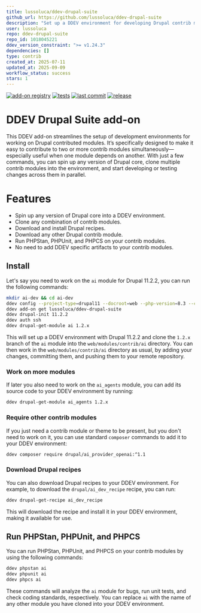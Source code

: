 ```yaml
---
title: lussoluca/ddev-drupal-suite
github_url: https://github.com/lussoluca/ddev-drupal-suite
description: "Set up a DDEV environment for developing Drupal contrib modules"
user: lussoluca
repo: ddev-drupal-suite
repo_id: 1018045221
ddev_version_constraint: ">= v1.24.3"
dependencies: []
type: contrib
created_at: 2025-07-11
updated_at: 2025-09-09
workflow_status: success
stars: 1
---
```


[![add-on registry](https://img.shields.io/badge/DDEV-Add--on_Registry-blue)](https://addons.ddev.com)
[![tests](https://github.com/lussoluca/ddev-drupal-suite/actions/workflows/tests.yml/badge.svg?branch=main)](https://github.com/lussoluca/ddev-drupal-suite/actions/workflows/tests.yml?query=branch%3Amain)
[![last commit](https://img.shields.io/github/last-commit/lussoluca/ddev-drupal-suite)](https://github.com/lussoluca/ddev-drupal-suite/commits)
[![release](https://img.shields.io/github/v/release/lussoluca/ddev-drupal-suite)](https://github.com/lussoluca/ddev-drupal-suite/releases/latest)

# DDEV Drupal Suite add-on

This DDEV add-on streamlines the setup of development environments for working on Drupal contributed modules. It’s specifically designed 
to make it easy to contribute to two or more contrib modules simultaneously—especially useful when one module depends on another. 
With just a few commands, you can spin up any version of Drupal core, clone multiple contrib modules into the environment, 
and start developing or testing changes across them in parallel.

# Features

- Spin up any version of Drupal core into a DDEV environment.
- Clone any combination of contrib modules.
- Download and install Drupal recipes.
- Download any other Drupal contrib module.
- Run PHPStan, PHPUnit, and PHPCS on your contrib modules.
- No need to add DDEV specific artifacts to your contrib modules.

## Install

Let's say you need to work on the `ai` module for Drupal 11.2.2, you can run the following commands:

```bash
mkdir ai-dev && cd ai-dev
ddev config --project-type=drupal11 --docroot=web --php-version=8.3 --corepack-enable
ddev add-on get lussoluca/ddev-drupal-suite
ddev drupal-init 11.2.2
ddev auth ssh
ddev drupal-get-module ai 1.2.x
```

This will set up a DDEV environment with Drupal 11.2.2 and clone the `1.2.x` branch of the `ai` module into the `web/modules/contrib/ai` directory.
You can then work in the `web/modules/contrib/ai` directory as usual, by adding your changes, committing them, and pushing them to your remote repository.

### Work on more modules

If later you also need to work on the `ai_agents` module, you can add its source code to your DDEV environment by running:

```bash
ddev drupal-get-module ai_agents 1.2.x
```

### Require other contrib modules

If you just need a contrib module or theme to be present, but you don't need to work on it, you can use standard `composer` commands to add it to your DDEV environment:

```bash
ddev composer require drupal/ai_provider_openai:^1.1
```

### Download Drupal recipes

You can also download Drupal recipes to your DDEV environment. For example, to download the `drupal/ai_dev_recipe` recipe, you can run:

```bash
ddev drupal-get-recipe ai_dev_recipe
```

This will download the recipe and install it in your DDEV environment, making it available for use.

## Run PHPStan, PHPUnit, and PHPCS

You can run PHPStan, PHPUnit, and PHPCS on your contrib modules by using the following commands:

```bash
ddev phpstan ai
ddev phpunit ai
ddev phpcs ai
```

These commands will analyze the `ai` module for bugs, run unit tests, and check coding standards, respectively.
You can replace `ai` with the name of any other module you have cloned into your DDEV environment.
